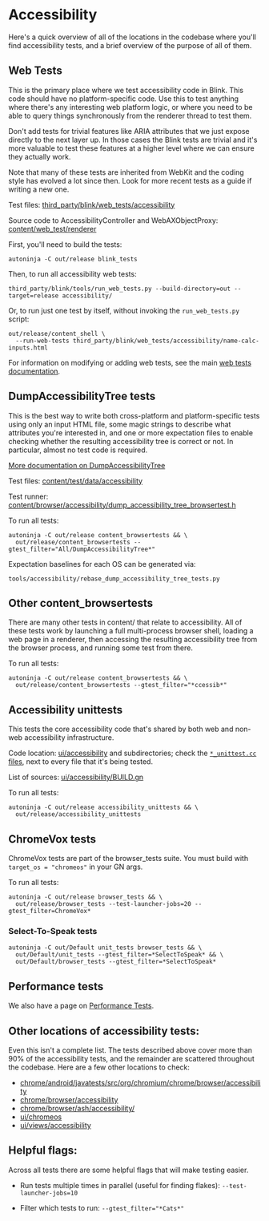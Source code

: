 # Accessibility

Here's a quick overview of all of the locations in the codebase where you'll
find accessibility tests, and a brief overview of the purpose of all of them.

## Web Tests

This is the primary place where we test accessibility code in Blink. This code
should have no platform-specific code. Use this to test anything where there's
any interesting web platform logic, or where you need to be able to query things
synchronously from the renderer thread to test them.

Don't add tests for trivial features like ARIA attributes that we just expose
directly to the next layer up. In those cases the Blink tests are trivial and
it's more valuable to test these features at a higher level where we can ensure
they actually work.

Note that many of these tests are inherited from WebKit and the coding style has
evolved a lot since then. Look for more recent tests as a guide if writing a new
one.

Test files:
[third_party/blink/web_tests/accessibility](https://source.chromium.org/chromium/chromium/src/+/main:third_party/blink/web_tests/accessibility/)

Source code to AccessibilityController and WebAXObjectProxy:
[content/web_test/renderer](https://source.chromium.org/chromium/chromium/src/+/main:content/web_test/renderer/)

First, you'll need to build the tests:
```
autoninja -C out/release blink_tests
```

Then, to run all accessibility web tests:

```
third_party/blink/tools/run_web_tests.py --build-directory=out --target=release accessibility/
```

Or, to run just one test by itself, without invoking the `run_web_tests.py` script:

```
out/release/content_shell \
  --run-web-tests third_party/blink/web_tests/accessibility/name-calc-inputs.html
```

For information on modifying or adding web tests, see the main
[web tests documentation](../../testing/web_tests.md).

## DumpAccessibilityTree tests

This is the best way to write both cross-platform and platform-specific tests
using only an input HTML file, some magic strings to describe what attributes
you're interested in, and one or more expectation files to enable checking
whether the resulting accessibility tree is correct or not. In particular,
almost no test code is required.

[More documentation on DumpAccessibilityTree](../../../content/test/data/accessibility/readme.md)

Test files:
[content/test/data/accessibility](https://source.chromium.org/chromium/chromium/src/+/main:content/test/data/accessibility/)

Test runner:
[content/browser/accessibility/dump_accessibility_tree_browsertest.h](https://source.chromium.org/chromium/chromium/src/+/main:content/browser/accessibility/dump_accessibility_tree_browsertest.h)

To run all tests:

```
autoninja -C out/release content_browsertests && \
  out/release/content_browsertests --gtest_filter="All/DumpAccessibilityTree*"
```

Expectation baselines for each OS can be generated via:

```
tools/accessibility/rebase_dump_accessibility_tree_tests.py
```

## Other content_browsertests

There are many other tests in content/ that relate to accessibility. All of
these tests work by launching a full multi-process browser shell, loading a web
page in a renderer, then accessing the resulting accessibility tree from the
browser process, and running some test from there.

To run all tests:

```
autoninja -C out/release content_browsertests && \
  out/release/content_browsertests --gtest_filter="*ccessib*"
```

## Accessibility unittests

This tests the core accessibility code that's shared by both web and non-web
accessibility infrastructure.

Code location:
[ui/accessibility](https://source.chromium.org/chromium/chromium/src/+/main:ui/accessibility/)
and subdirectories; check the
[`*_unittest.cc` files](https://source.chromium.org/search?q=path:accessibility%20path:_unittest&sq=&ss=chromium%2Fchromium%2Fsrc:ui%2Faccessibility%2F),
next to every file that it's being tested.

List of sources:
[ui/accessibility/BUILD.gn](https://source.chromium.org/chromium/chromium/src/+/main:ui/accessibility/BUILD.gn?q=%22test(%22accessibility_unittests%22)%20%7B%22)

To run all tests:

```
autoninja -C out/release accessibility_unittests && \
  out/release/accessibility_unittests
```

## ChromeVox tests

ChromeVox tests are part of the browser_tests suite. You must build with
`target_os = "chromeos"` in your GN args.

To run all tests:

```
autoninja -C out/release browser_tests && \
  out/release/browser_tests --test-launcher-jobs=20 --gtest_filter=ChromeVox*
```

### Select-To-Speak tests

```
autoninja -C out/Default unit_tests browser_tests && \
  out/Default/unit_tests --gtest_filter=*SelectToSpeak* && \
  out/Default/browser_tests --gtest_filter=*SelectToSpeak*
```

## Performance tests

We also have a page on [Performance Tests](./perf.md).

## Other locations of accessibility tests:

Even this isn't a complete list. The tests described above cover more than 90%
of the accessibility tests, and the remainder are scattered throughout the
codebase. Here are a few other locations to check:

*   [chrome/android/javatests/src/org/chromium/chrome/browser/accessibility](https://source.chromium.org/chromium/chromium/src/+/main:chrome/android/javatests/src/org/chromium/chrome/browser/accessibility/)
*   [chrome/browser/accessibility](https://source.chromium.org/chromium/chromium/src/+/main:chrome/browser/accessibility/)
*   [chrome/browser/ash/accessibility/](https://source.chromium.org/chromium/chromium/src/+/main:chrome/browser/ash/accessibility/)
*   [ui/chromeos](https://source.chromium.org/chromium/chromium/src/+/main:ui/chromeos/)
*   [ui/views/accessibility](https://source.chromium.org/chromium/chromium/src/+/main:ui/views/accessibility/)

## Helpful flags:

Across all tests there are some helpful flags that will make testing easier.

*   Run tests multiple times in parallel (useful for finding flakes):
    `--test-launcher-jobs=10`

*   Filter which tests to run: `--gtest_filter="*Cats*"`
